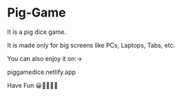 # Pig-Game
It is a pig dice game.

It is made only for big screens like PCs, Laptops, Tabs, etc.

You can also enjoy it on:->

piggamedice.netlify.app

Have Fun 😀👍🏼👍🏼

